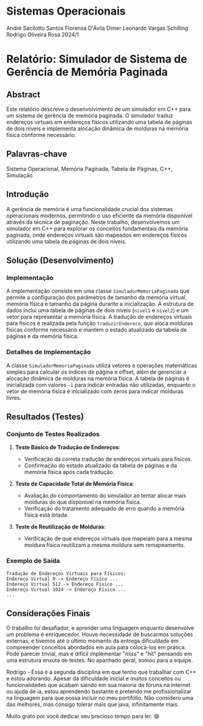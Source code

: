 
# Sistemas Operacionais
André Sacilotto Santos
Florensa D'Ávila Dimer
Leonardo Vargas Schilling
Rodrigo Oliveira Rosa
2024/1

# Relatório: Simulador de Sistema de Gerência de Memória Paginada

## Abstract

Este relatório descreve o desenvolvimento de um simulador em C++ para um sistema de gerência de memória paginada. O simulador traduz endereços virtuais em endereços físicos utilizando uma tabela de páginas de dois níveis e implementa alocação dinâmica de molduras na memória física conforme necessário.

## Palavras-chave

Sistema Operacional, Memória Paginada, Tabela de Páginas, C++, Simulação.

## Introdução

A gerência de memória é uma funcionalidade crucial dos sistemas operacionais modernos, permitindo o uso eficiente da memória disponível através da técnica de paginação. Neste trabalho, desenvolvemos um simulador em C++ para explorar os conceitos fundamentais da memória paginada, onde endereços virtuais são mapeados em endereços físicos utilizando uma tabela de páginas de dois níveis.

## Solução (Desenvolvimento)

### Implementação

A implementação consiste em uma classe `SimuladorMemoriaPaginada` que permite a configuração dos parâmetros de tamanho da memória virtual, memória física e tamanho da página durante a inicialização. A estrutura de dados inclui uma tabela de páginas de dois níveis (`nivel1` e `nivel2`) e um vetor para representar a memória física. A tradução de endereços virtuais para físicos é realizada pela função `traduzirEndereco`, que aloca molduras físicas conforme necessário e mantém o estado atualizado da tabela de páginas e da memória física.

### Detalhes de Implementação

A classe `SimuladorMemoriaPaginada` utiliza vetores e operações matemáticas simples para calcular os índices de página e offset, além de gerenciar a alocação dinâmica de molduras na memória física. A tabela de páginas é inicializada com valores `-1` para indicar entradas não utilizadas, enquanto o vetor de memória física é inicializado com zeros para indicar molduras livres.

## Resultados (Testes)

### Conjunto de Testes Realizados

1. **Teste Básico de Tradução de Endereços**:
   - Verificação da correta tradução de endereços virtuais para físicos.
   - Confirmação do estado atualizado da tabela de páginas e da memória física após cada tradução.

2. **Teste de Capacidade Total de Memória Física**:
   - Avaliação do comportamento do simulador ao tentar alocar mais molduras do que disponível na memória física.
   - Verificação do tratamento adequado de erro quando a memória física está lotada.

3. **Teste de Reutilização de Molduras**:
   - Verificação de que endereços virtuais que mapeiam para a mesma moldura física reutilizam a mesma moldura sem remapeamento.

### Exemplo de Saída

```
Tradução de Endereços Virtuais para Físicos:
Endereço Virtual 0 -> Endereço Físico ...
Endereço Virtual 512 -> Endereço Físico ...
Endereço Virtual 1024 -> Endereço Físico ...
...
```

## Considerações Finais

O trabalho foi desafiador, e aprender uma linguagem enquanto desenvolve um problema é enriquecedor. Houve necessidade de buscarmos soluções externas, e tivemos até o último momento da entrega dificuldade em compreender conceitos abordados em aula para colocá-los em prática. Pode parecer trivial, mas é difícil implementar "miss" e "hit" pensando em uma estrutura enxuta de testes. No apanhado geral, somou para a equipe. 

Rodrigo - Essa é a segunda disciplina em que tenho que trabalhar com C++ e estou adorando. Apesar da dificuldade inicial e muitos conceitos ou funcionalidades que acabam saindo em sua maioria de fóruns na internet ou ajuda de ia, estou aprendendo bastante e pretendo me profissionalizar na linguagem para que possa incluir no meu portifólio. Não considero uma das melhores, mas consigo tolerar mais que java, infinitamente mais. 

Muito grato por você dedicar seu precioso tempo para ler. :smile: